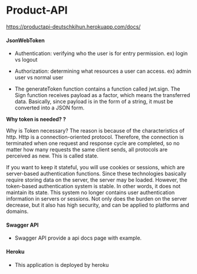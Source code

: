 # Product-API

https://productapi-deutschkihun.herokuapp.com/docs/

#### JsonWebToken 

   * Authentication: verifying who the user is for entry permission. ex) login vs logout
   * Authorization: determining what resources a user can access. ex) admin user vs normal user
   
   * The generateToken function contains a function called jwt.sign. The Sign function receives payload as a factor, 
   which means the transferred data. Basically, since payload is in the form of a string, it must be converted into a JSON form.
   
**Why token is needed? ?**

Why is Token necessary? The reason is because of the characteristics of http. Http is a connection-oriented protocol. Therefore, the connection is terminated when one request and response cycle are completed, so no matter how many requests the same client sends, all protocols are perceived as new. This is called state. 

If you want to keep it stateful, you will use cookies or sessions, which are server-based authentication functions. Since these technologies basically require storing data on the server, the server may be loaded. However, the token-based authentication system is stable. In other words, it does not maintain its state. This system no longer contains user authentication information in servers or sessions. Not only does the burden on the server decrease, but it also has high security, and can be applied to platforms and domains.

#### Swagger API 

   * Swagger API provide a api docs page with example. 


#### Heroku 

   * This application is deployed by heroku 
